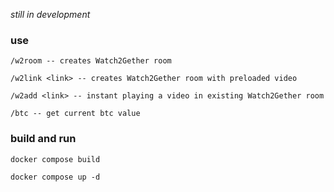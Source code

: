 _still in development_
### use

```
/w2room -- creates Watch2Gether room
```
```
/w2link <link> -- creates Watch2Gether room with preloaded video
```
```
/w2add <link> -- instant playing a video in existing Watch2Gether room
```
```
/btc -- get current btc value
```

### build and run 

```
docker compose build
```
```
docker compose up -d 
```

